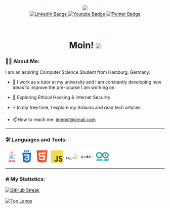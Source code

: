 <div id="header" align="center">
  <img src="https://media.giphy.com/media/ksE9feSa2b4V2GYwY4/giphy.gif" width="200"/>
  <div id="badges">
  <a href="https://www.linkedin.com/in/markus-epstein-41a777210/">
    <img src="https://img.shields.io/badge/LinkedIn-blue?style=for-the-badge&logo=linkedin&logoColor=white" alt="LinkedIn Badge"/>
  </a>
  <a href="https://www.youtube.com/channel/UCzgLKw3hUubKn7TF1C89c5A">
    <img src="https://img.shields.io/badge/YouTube-red?style=for-the-badge&logo=youtube&logoColor=white" alt="Youtube Badge"/>
  </a>
  <a href="https://twitter.com/imepst">
    <img src="https://img.shields.io/badge/Twitter-blue?style=for-the-badge&logo=twitter&logoColor=white" alt="Twitter Badge"/>
  </a>  
</div>
  <br/>
  <img src="https://komarev.com/ghpvc/?username=iMepst&style=flat-square&color=blue" alt=""/>
  <h1>
  Moin!
  <img src="https://media.giphy.com/media/INWvHtY18ElyvtEdS2/giphy.gif" width="30px"/>
</h1>
</div>

### 👨‍💻 About Me:
I am an aspiring Computer Science Student from Hamburg, Germany.
- :telescope: I work as a tutor at my university and I am constantly developing new ideas to improve the pre-course I am working on.

- :seedling: Exploring Ethical Hacking & Internet Security

- :zap: In my free time, I explore my Arduino and read tech articles.

- :mailbox:How to reach me: imepst@gmail.com
---

### :hammer_and_wrench: Languages and Tools:
<div>
  <img src="https://github.com/devicons/devicon/blob/master/icons/java/java-original-wordmark.svg" title="Java" alt="Java" width="40" height="40"/>&nbsp;
  <img src="https://github.com/devicons/devicon/blob/master/icons/css3/css3-plain-wordmark.svg"  title="CSS3" alt="CSS" width="40" height="40"/>&nbsp;
  <img src="https://github.com/devicons/devicon/blob/master/icons/html5/html5-original.svg" title="HTML5" alt="HTML" width="40" height="40"/>&nbsp;
  <img src="https://github.com/devicons/devicon/blob/master/icons/javascript/javascript-original.svg" title="JavaScript" alt="JavaScript" width="40" height="40"/>&nbsp;
  <img src="https://github.com/devicons/devicon/blob/master/icons/mysql/mysql-original-wordmark.svg" title="MySQL"  alt="MySQL" width="40" height="40"/>&nbsp;
  <img src="https://github.com/devicons/devicon/blob/master/icons/nodejs/nodejs-original-wordmark.svg" title="NodeJS" alt="NodeJS" width="40" height="40"/>&nbsp;
  <img src="https://github.com/devicons/devicon/blob/master/icons/arduino/arduino-original-wordmark.svg" title="Arduino" alt="Arduino" width="40" height="40"/>&nbsp;
</div>

---

### :fire: My Statistics:
[![GitHub Streak](http://github-readme-streak-stats.herokuapp.com?user=iMepst&theme=dark&date_format=j%20M%5B%20Y%5D)](https://git.io/streak-stats) <br/> <br/>
[![Top Langs](https://github-readme-stats.vercel.app/api/top-langs/?username=iMepst&layout=compact&theme=vision-friendly-dark)](https://github.com/anuraghazra/github-readme-stats)

